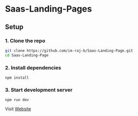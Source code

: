 # Saas-Landing-Pages

## Setup

### 1. Clone the repo

```bash
git clone https://github.com/im-raj-b/Saas-Landing-Page.git
cd Saas-Landing-Page

```

### 2. Install dependencies

```
npm install

```

### 3. Start development server

```
npm run dev

```

Visit [Website](https://sass-landing-page-maatrum.netlify.app/)
